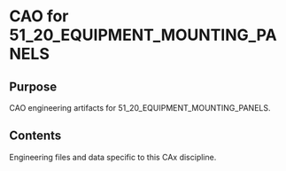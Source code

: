 # CAO for 51_20_EQUIPMENT_MOUNTING_PANELS

## Purpose
CAO engineering artifacts for 51_20_EQUIPMENT_MOUNTING_PANELS.

## Contents
Engineering files and data specific to this CAx discipline.
